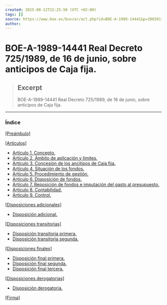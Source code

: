 ```yaml
---
created: 2025-08-12T22:25:50 (UTC +02:00)
tags: []
source: https://www.boe.es/buscar/act.php?id=BOE-A-1989-14441&p=20020114&tn=2
author: 
---
```


# BOE-A-1989-14441 Real Decreto 725/1989, de 16 de junio, sobre anticipos de Caja fija.

> ## Excerpt
> BOE-A-1989-14441 Real Decreto 725/1989, de 16 de junio, sobre anticipos de Caja fija.

---
### Índice

[\[Preámbulo\]](https://www.boe.es/buscar/act.php?id=BOE-A-1989-14441&p=20020114&tn=1#preambulo)

[\[Artículos\]](https://www.boe.es/buscar/act.php?id=BOE-A-1989-14441&p=20020114&tn=1#a1)

-   [Artículo 1. Concepto.](https://www.boe.es/buscar/act.php?id=BOE-A-1989-14441&p=20020114&tn=1#a1)
-   [Artículo 2. Ámbito de aplicación y Iímites.](https://www.boe.es/buscar/act.php?id=BOE-A-1989-14441&p=20020114&tn=1#a2)
-   [Artículo 3. Concesión de los ancitipos de Caja fija.](https://www.boe.es/buscar/act.php?id=BOE-A-1989-14441&p=20020114&tn=1#a3)
-   [Artículo 4. Situación de los fondos.](https://www.boe.es/buscar/act.php?id=BOE-A-1989-14441&p=20020114&tn=1#a4)
-   [Artículo 5. Procedimiento de gestión.](https://www.boe.es/buscar/act.php?id=BOE-A-1989-14441&p=20020114&tn=1#a5)
-   [Artículo 6. Disposición de fondos.](https://www.boe.es/buscar/act.php?id=BOE-A-1989-14441&p=20020114&tn=1#a6)
-   [Artículo 7. Reposición de fondos e imputación del gasto al presupuesto.](https://www.boe.es/buscar/act.php?id=BOE-A-1989-14441&p=20020114&tn=1#a7)
-   [Artículo 8. Contabilidad.](https://www.boe.es/buscar/act.php?id=BOE-A-1989-14441&p=20020114&tn=1#a8)
-   [Artículo 9. Control.](https://www.boe.es/buscar/act.php?id=BOE-A-1989-14441&p=20020114&tn=1#a9)

[\[Disposiciones adicionales\]](https://www.boe.es/buscar/act.php?id=BOE-A-1989-14441&p=20020114&tn=1#da)

-   [Disposición adicional.](https://www.boe.es/buscar/act.php?id=BOE-A-1989-14441&p=20020114&tn=1#da)

[\[Disposiciones transitorias\]](https://www.boe.es/buscar/act.php?id=BOE-A-1989-14441&p=20020114&tn=1#primera)

-   [Disposición transitoria primera.](https://www.boe.es/buscar/act.php?id=BOE-A-1989-14441&p=20020114&tn=1#primera)
-   [Disposición transitoria segunda.](https://www.boe.es/buscar/act.php?id=BOE-A-1989-14441&p=20020114&tn=1#segunda)

[\[Disposiciones finales\]](https://www.boe.es/buscar/act.php?id=BOE-A-1989-14441&p=20020114&tn=1#primera-2)

-   [Disposición final primera.](https://www.boe.es/buscar/act.php?id=BOE-A-1989-14441&p=20020114&tn=1#primera-2)
-   [Disposición final segunda.](https://www.boe.es/buscar/act.php?id=BOE-A-1989-14441&p=20020114&tn=1#segunda-2)
-   [Disposición final tercera.](https://www.boe.es/buscar/act.php?id=BOE-A-1989-14441&p=20020114&tn=1#tercera)

[\[Disposiciones derogatorias\]](https://www.boe.es/buscar/act.php?id=BOE-A-1989-14441&p=20020114&tn=1#dd)

-   [Disposición derogatoria.](https://www.boe.es/buscar/act.php?id=BOE-A-1989-14441&p=20020114&tn=1#dd)

[\[Firma\]](https://www.boe.es/buscar/act.php?id=BOE-A-1989-14441&p=20020114&tn=1#firma)
